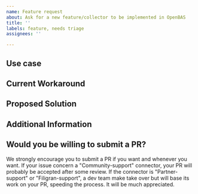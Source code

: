 ```yaml
---
name: Feature request
about: Ask for a new feature/collector to be implemented in OpenBAS
title: ''
labels: feature, needs triage
assignees: ''

---
```


## Use case

<!-- Please describe the use case for which you need a solution. -->

## Current Workaround

<!-- Please describe how you currently solve or work around this problem, given OpenBAS's limitation. -->

## Proposed Solution

<!-- Please describe the solution you would like OpenBAS to provide, to solve the problem above. -->

## Additional Information

<!-- Any additional information, including logs or screenshots if you have any. -->

## Would you be willing to submit a PR?

<!-- A PR is a shortcut for a "pull request". Here more details on the idea behind a PR https://docs.github.com/en/github/collaborating-with-pull-requests/proposing-changes-to-your-work-with-pull-requests/about-pull-requests -->

We strongly encourage you to submit a PR if you want and whenever you want. If your issue concern a "Community-support" connector, your PR will probably be accepted after some review. If the connector is "Partner-support" or "Filigran-support", a dev team make take over but will base its work on your PR, speeding the process. It will be much appreciated.
